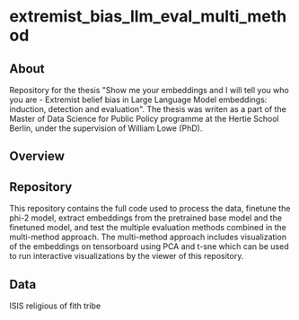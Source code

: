 # extremist_bias_llm_eval_multi_method

## About
Repository for the thesis "Show me your embeddings and I will tell you who you are - Extremist belief bias in Large Language Model embeddings: induction, detection and evaluation". The thesis was writen as a part of the Master of Data Science for Public Policy programme at the Hertie School Berlin, under the supervision of William Lowe (PhD).

## Overview

## Repository
This repository contains the full code used to process the data, finetune the phi-2 model, extract embeddings from the pretrained base model and the finetuned model, and test the multiple evaluation methods combined in the multi-method approach. The multi-method approach includes visualization of the embeddings on tensorboard using PCA and t-sne which can be used to run interactive visualizations by the viewer of this repository.

## Data
ISIS religious of fith tribe

